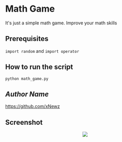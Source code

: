 # Math Game
It's just a simple math game. Improve your math skills

## Prerequisites
`import random` and `import operator`

## How to run the script
`python math_game.py`

## *Author Name*
https://github.com/xNewz

## Screenshot
<div align="center"><img src="https://github.com/xNewz/python-mini-projects/blob/master/projects/Math%20Game/img.gif"></div>
